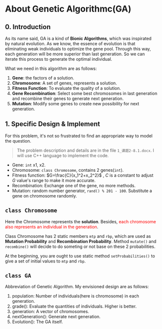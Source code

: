 # About Genetic Algorithmc(GA)

## 0. Introduction
As its name said, GA is a kind of **Bionic Algorithms**, which was inspirated by natural evolution. As we know, the essence of evolution is that eliminating weak individuals to optimize the gene pool. Through this way, each generation will be more superior than last generation. So we can iterate this process to generate the optimal individual.

What we need in this algorithm are as follows:

1. **Gene**: the factors of a solution.
2. **Chromosome**: A set of genes, represents a solution.
3. **Fitness Function**: To evaluate the quality of a solution.
4. **Gene Recombination**: Select some best chromosomes in last generation and recombine their genes to generate next generation.
5. **Mutation**: Modify some genes to create new possibility for next generation.

## 1. Specific Design & Implement
For this problem, it's not so frustrated to find an appropriate way to model the question.

> The problem description and details are in the file `1_课题2-8.1.docx`. I will use C++ language to implement the code.

- Gene: `int` x1, x2.
- Chromosome: `class Chromosome`, contains 2 genes(`int`).
- Fitness function: $G=\frac{C}{x_1^2+x_2^2}$ , $C$ is a constant to adjust $G$ value's range to make it more accurate.
- Recombination: Exchange one of the gene, no more methods.
- Mutation: random number generator, `rand() % 201 - 100`. Substitute a gene on chromosome randomly.

## `class Chromosome`
Here the Chromosome represents the **solution**. Besides, <font color=red>each chromosome also represents an individual in the generation</font>.

Class Chromosome has 2 static members `mtp` and `rbp`, which are used as **Mutation Probability** and **Recombination Probability**. Method `mutate()` and `recombine()` will decide to do someting or not base on these 2 probabilities.

At the beginning, you are ought to use static method `setProbabilities()` to give a set of initial values to `mtp` and `rbp`.

## `class GA`
Abbreviation of Genetic Algorithm.
My envisioned design are as follows:

1. population: Number of individuals(here is chromosome) in each generation.
2. grade(): Evaluate the quantities of individuals. Higher is better.
3. generation: A vector of chromosomes.
4. nextGeneration(): Generate next generation.
5. Evolution(): The GA itself.
### 